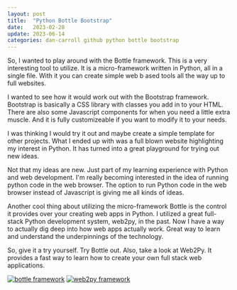 ```yaml
---
layout: post
title:  "Python Bottle Bootstrap"
date:   2023-02-28
update: 2023-06-14
categories: dan-carroll github python bottle bootstrap
---
```


So, I wanted to play around with the Bottle framework. This is a very interesting tool to utilize. It is a micro-framework written in Python, all in a single file. With it you can create simple web b ased tools all the way up to full websites.

I wanted to see how it would work out with the Bootstrap framework. Bootstrap is basically a CSS library with classes you add in to your HTML. There are also some Javascript components for when you need a little extra muscle. And it is fully customizeable if you want to modify it to your needs.

I was thinking I would try it out and maybe create a simple template for other projects. What I ended up with was a full blown website highlighting my interest in Python. It has turned into a great playground for trying out new ideas.

Not that my ideas are new. Just part of my learning experience with Python and web development. I'm really becoming interested in the idea of running python code in the web browser. The option to run Python code in the web browser instead of Javascript is giving me all kinds of ideas.

Another cool thing about utilizing the micro-framework Bottle is the control it provides over your creating web apps in Python. I utilized a great full-stack Python development system, web2py, in the past. Now I have a way to actually dig deep into how web apps actually work. Great way to learn and understand the underpinnings of the technology.

So, give it a try yourself. Try Bottle out. Also, take a look at Web2Py. It provides a fast way to learn how to create your own full stack web applications.

[![bottle framework](https://bottlepy.org/docs/dev/_static/logo_nav.png "Bottle Framework")](https://bottlepy.org/docs/dev/)
[![web2py framework](http://www.web2py.com/init/static/images/logo_lb.png "Web2Py Web Framework")](http://www.web2py.com/)
